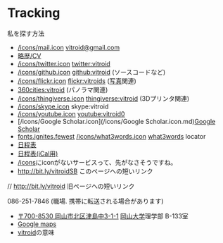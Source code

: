 # Tracking

私を探す方法

* [/icons/mail.icon](/icons/mail.icon.md) vitroid@gmail.com
* [略歴/CV](略歴/CV.md)
* [/icons/twitter.icon](/icons/twitter.icon.md) [twitter:vitroid](http://twitter.com/vitroid)
* [/icons/github.icon](/icons/github.icon.md) [github:vitroid](https://github.com/vitroid) (ソースコードなど)
* [/icons/flickr.icon](/icons/flickr.icon.md) [flickr:vitroids](http://flickr.com/photos/vitroids) ([写真](写真.md)関連)
* [360cities:vitroid](http://www.360cities.net/profile/vitroid) (パノラマ関連)
* [/icons/thingiverse.icon](/icons/thingiverse.icon.md) [thingiverse:vitroid](http://www.thingiverse.com/vitroid) (3Dプリンタ関連)
* [/icons/skype.icon](/icons/skype.icon.md) skype:vitroid
* [/icons/youtube.icon](/icons/youtube.icon.md) [youtube:vitroid0](https://www.youtube.com/user/vitroid0/videos?sort=dd&shelf_id=1&view=0)
* [/icons/Google Scholar.icon](/icons/Google Scholar.icon.md)[Google Scholar](https://scholar.google.com/citations?user=NBbReDMAAAAJ)
* [fonts.ignites.fewest](https://map.what3words.com/fonts.ignites.fewest) [/icons/what3words.icon](/icons/what3words.icon.md)  [what3words](http://what3words.com) locator
* [日程表](http://www.google.com/calendar/embed?src=fq08mvlibruu794socp3acnfsg%40group.calendar.google.com&ctz=Asia/Tokyo)
* [日程表(iCal用)](http://www.google.com/calendar/ical/fq08mvlibruu794socp3acnfsg%40group.calendar.google.com/public/basic.ics)
* [/icons](/icons.md)にiconがないサービスって、先がなさそうですね。
* http://bit.ly/vitroidSB このページへの短いリンク 
[](https://gyazo.com/f7f7b64a713e708a68760f619041e3d0)

// http://bit.ly/vitroid 旧ページへの短いリンク

086-251-7846 (職場. 携帯に転送される場合があります)
* [〒700-8530 岡山市北区津島中3-1-1](https://map.what3words.com/fonts.ignites.fewest) [岡山大学](岡山大学.md)理学部 B-133室
* [Google maps](https://www.google.com/maps?q=34.688156,133.920557)
* [vitroid](vitroid.md)の意味




